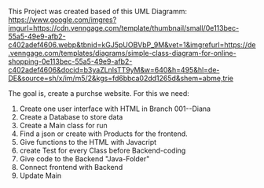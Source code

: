 This Project was created based of this UML Diagramm: 
https://www.google.com/imgres?imgurl=https://cdn.venngage.com/template/thumbnail/small/0e113bec-55a5-49e9-afb2-c402adef4606.webp&tbnid=kGJ5pUOBVbP_9M&vet=1&imgrefurl=https://de.venngage.com/templates/diagrams/simple-class-diagram-for-online-shopping-0e113bec-55a5-49e9-afb2-c402adef4606&docid=b3yaZLnlsTT9yM&w=640&h=495&hl=de-DE&source=sh/x/im/m5/2&kgs=fd6bbca02dd1265d&shem=abme,trie

The goal is, create a purchse website. For this we need:

001. Create one user interface with HTML in Branch 001--Diana
002. Create a Database to store data
003. Create a Main class for run
004. Find a json or create with Products for the frontend. 
005. Give functions to the HTML with Javacript
006. create Test for every Class before Backend-coding
007. Give code to the Backend "Java-Folder" 
008. Connect frontend with Backend 
009. Update Main 
